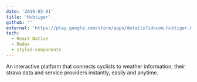 ```yaml
---
date: '2019-03-01'
title: 'Hubtiger'
github: ''
external: 'https://play.google.com/store/apps/details?id=com.hubtiger.hubtiger'
tech:
  - React Native
  - Redux
  - styled-components
---
```


An interactive platform that connects cyclists to weather information, their strava data and service providers instantly, easily and anytime.
